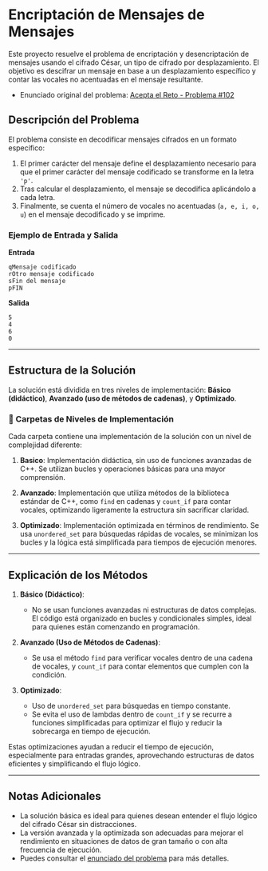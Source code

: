 
# Encriptación de Mensajes de Mensajes

Este proyecto resuelve el problema de encriptación y desencriptación de mensajes usando el cifrado César, un tipo de cifrado por desplazamiento. El objetivo es descifrar un mensaje en base a un desplazamiento específico y contar las vocales no acentuadas en el mensaje resultante.

- Enunciado original del problema: [Acepta el Reto - Problema #102](https://aceptaelreto.com/problem/statement.php?id=102)

## Descripción del Problema

El problema consiste en decodificar mensajes cifrados en un formato específico:
1. El primer carácter del mensaje define el desplazamiento necesario para que el primer carácter del mensaje codificado se transforme en la letra `'p'`.
2. Tras calcular el desplazamiento, el mensaje se decodifica aplicándolo a cada letra.
3. Finalmente, se cuenta el número de vocales no acentuadas (`a, e, i, o, u`) en el mensaje decodificado y se imprime.

### Ejemplo de Entrada y Salida

**Entrada**
```
qMensaje codificado
rOtro mensaje codificado
sFin del mensaje
pFIN
```

**Salida**
```
5
4
6
0
```

---

## Estructura de la Solución

La solución está dividida en tres niveles de implementación: **Básico (didáctico)**, **Avanzado (uso de métodos de cadenas)**, y **Optimizado**.

### 📂 Carpetas de Niveles de Implementación

Cada carpeta contiene una implementación de la solución con un nivel de complejidad diferente:

1. **Basico**: Implementación didáctica, sin uso de funciones avanzadas de C++. Se utilizan bucles y operaciones básicas para una mayor comprensión.
   
2. **Avanzado**: Implementación que utiliza métodos de la biblioteca estándar de C++, como `find` en cadenas y `count_if` para contar vocales, optimizando ligeramente la estructura sin sacrificar claridad.

3. **Optimizado**: Implementación optimizada en términos de rendimiento. Se usa `unordered_set` para búsquedas rápidas de vocales, se minimizan los bucles y la lógica está simplificada para tiempos de ejecución menores.


---

## Explicación de los Métodos

1. **Básico (Didáctico)**:
   - No se usan funciones avanzadas ni estructuras de datos complejas. El código está organizado en bucles y condicionales simples, ideal para quienes están comenzando en programación.
   
2. **Avanzado (Uso de Métodos de Cadenas)**:
   - Se usa el método `find` para verificar vocales dentro de una cadena de vocales, y `count_if` para contar elementos que cumplen con la condición.
   
3. **Optimizado**:
   - Uso de `unordered_set` para búsquedas en tiempo constante.
   - Se evita el uso de lambdas dentro de `count_if` y se recurre a funciones simplificadas para optimizar el flujo y reducir la sobrecarga en tiempo de ejecución.

Estas optimizaciones ayudan a reducir el tiempo de ejecución, especialmente para entradas grandes, aprovechando estructuras de datos eficientes y simplificando el flujo lógico.

---

## Notas Adicionales

- La solución básica es ideal para quienes desean entender el flujo lógico del cifrado César sin distracciones.
- La versión avanzada y la optimizada son adecuadas para mejorar el rendimiento en situaciones de datos de gran tamaño o con alta frecuencia de ejecución.
- Puedes consultar el [enunciado del problema](https://aceptaelreto.com/problem/statement.php?id=102) para más detalles.

